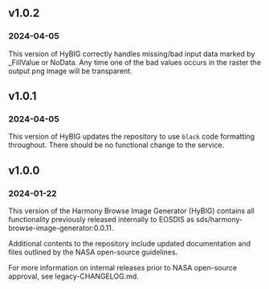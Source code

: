 ## v1.0.2
### 2024-04-05

This version of HyBIG correctly handles missing/bad input data marked by _FillValue or NoData.
Any time one of the bad values occurs in the raster the output png image will be transparent.

## v1.0.1
### 2024-04-05

This version of HyBIG updates the repository to use `black` code formatting
throughout. There should be no functional change to the service.

## v1.0.0
### 2024-01-22
This version of the Harmony Browse Image Generator (HyBIG) contains all
functionality previously released internally to EOSDIS as
sds/harmony-browse-image-generator:0.0.11.

Additional contents to the repository include updated documentation and files
outlined by the NASA open-source guidelines.

For more information on internal releases prior to NASA open-source approval,
see legacy-CHANGELOG.md.
